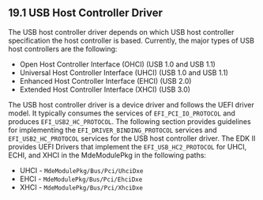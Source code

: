 <!--- @file
  19.1 USB Host Controller Driver

  Copyright (c) 2012-2018, Intel Corporation. All rights reserved.<BR>

  Redistribution and use in source (original document form) and 'compiled'
  forms (converted to PDF, epub, HTML and other formats) with or without
  modification, are permitted provided that the following conditions are met:

  1) Redistributions of source code (original document form) must retain the
     above copyright notice, this list of conditions and the following
     disclaimer as the first lines of this file unmodified.

  2) Redistributions in compiled form (transformed to other DTDs, converted to
     PDF, epub, HTML and other formats) must reproduce the above copyright
     notice, this list of conditions and the following disclaimer in the
     documentation and/or other materials provided with the distribution.

  THIS DOCUMENTATION IS PROVIDED BY TIANOCORE PROJECT "AS IS" AND ANY EXPRESS OR
  IMPLIED WARRANTIES, INCLUDING, BUT NOT LIMITED TO, THE IMPLIED WARRANTIES OF
  MERCHANTABILITY AND FITNESS FOR A PARTICULAR PURPOSE ARE DISCLAIMED. IN NO
  EVENT SHALL TIANOCORE PROJECT  BE LIABLE FOR ANY DIRECT, INDIRECT, INCIDENTAL,
  SPECIAL, EXEMPLARY, OR CONSEQUENTIAL DAMAGES (INCLUDING, BUT NOT LIMITED TO,
  PROCUREMENT OF SUBSTITUTE GOODS OR SERVICES; LOSS OF USE, DATA, OR PROFITS;
  OR BUSINESS INTERRUPTION) HOWEVER CAUSED AND ON ANY THEORY OF LIABILITY,
  WHETHER IN CONTRACT, STRICT LIABILITY, OR TORT (INCLUDING NEGLIGENCE OR
  OTHERWISE) ARISING IN ANY WAY OUT OF THE USE OF THIS DOCUMENTATION, EVEN IF
  ADVISED OF THE POSSIBILITY OF SUCH DAMAGE.

-->

## 19.1 USB Host Controller Driver

The USB host controller driver depends on which USB host controller
specification the host controller is based. Currently, the major types of USB
host controllers are the following:
* Open Host Controller Interface (OHCI) (USB 1.0 and USB 1.1)
* Universal Host Controller Interface (UHCI) (USB 1.0 and USB 1.1)
* Enhanced Host Controller Interface (EHCI) (USB 2.0)
* Extended Host Controller Interface (XHCI) (USB 3.0)

The USB host controller driver is a device driver and follows the UEFI driver
model. It typically consumes the services of `EFI_PCI_IO_PROTOCOL` and produces
`EFI_USB2_HC_PROTOCOL`. The following section provides guidelines for
implementing the `EFI_DRIVER_BINDING_PROTOCOL` services and
`EFI_USB2_HC_PROTOCOL` services for the USB host controller driver. The EDK II
provides UEFI Drivers that implement the `EFI_USB_HC2_PROTOCOL` for UHCI, ECHI,
and XHCI in the MdeModulePkg in the following paths:
* UHCI - `MdeModulePkg/Bus/Pci/UhciDxe`
* EHCI - `MdeModulePkg/Bus/Pci/EhciDxe`
* XHCI - `MdeModulePkg/Bus/Pci/XhciDxe`
